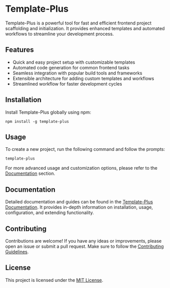 # Template-Plus

Template-Plus is a powerful tool for fast and efficient frontend project scaffolding and initialization. It provides enhanced templates and automated workflows to streamline your development process.

## Features

- Quick and easy project setup with customizable templates
- Automated code generation for common frontend tasks
- Seamless integration with popular build tools and frameworks
- Extensible architecture for adding custom templates and workflows
- Streamlined workflow for faster development cycles

## Installation

Install Template-Plus globally using npm:

```
npm install -g template-plus
```

## Usage

To create a new project, run the following command and follow the prompts:
```
template-plus
```

For more advanced usage and customization options, please refer to the [Documentation]([link-to-documentation](https://github.com/zhounie/template-plus)) section.

## Documentation

Detailed documentation and guides can be found in the [Template-Plus Documentation]([link-to-documentation](https://github.com/zhounie/template-plus)). It provides in-depth information on installation, usage, configuration, and extending functionality.

## Contributing

Contributions are welcome! If you have any ideas or improvements, please open an issue or submit a pull request. Make sure to follow the [Contributing Guidelines]([link-to-contributing-guidelines](https://github.com/zhounie/template-plus/issues)).

## License

This project is licensed under the [MIT License](link-to-license).